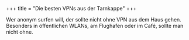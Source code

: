 +++
title = "Die besten VPNs aus der Tarnkappe"
+++

Wer anonym surfen will, der sollte nicht ohne VPN aus dem Haus gehen. Besonders in öffentlichen WLANs, am Flughafen oder im Café, sollte man nicht ohne. 
